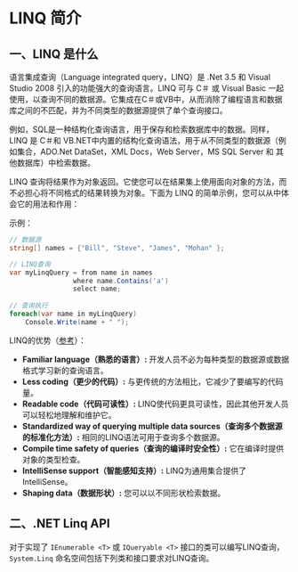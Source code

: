 # LINQ 简介

## 一、LINQ 是什么
语言集成查询（Language integrated query，LINQ）是 .Net 3.5 和 Visual Studio 2008 引入的功能强大的查询语言。LINQ 可与 C＃ 或 Visual Basic 一起使用，以查询不同的数据源。它集成在C＃或VB中，从而消除了编程语言和数据库之间的不匹配，并为不同类型的数据源提供了单个查询接口。

例如，SQL是一种结构化查询语言，用于保存和检索数据库中的数据。同样，LINQ 是 C＃和 VB.NET中内置的结构化查询语法，用于从不同类型的数据源（例如集合，ADO.Net DataSet，XML Docs，Web Server，MS SQL Server 和 其他数据库）中检索数据。

LINQ 查询将结果作为对象返回。它使您可以在结果集上使用面向对象的方法，而不必担心将不同格式的结果转换为对象。下面为 LINQ 的简单示例，您可以从中体会它的用法和作用：

示例：
```csharp
// 数据源
string[] names = {"Bill", "Steve", "James", "Mohan" };

// LINQ查询 
var myLinqQuery = from name in names
                where name.Contains('a')
                select name;
    
// 查询执行
foreach(var name in myLinqQuery)
    Console.Write(name + " ");
```


LINQ的优势（[参考](https://www.cainiaojc.com/linq/why-linq.html)）：

-   **Familiar language（熟悉的语言）:** 开发人员不必为每种类型的数据源或数据格式学习新的查询语言。
-   **Less coding（更少的代码）:** 与更传统的方法相比，它减少了要编写的代码量。
-   **Readable code（代码可读性）:** LINQ使代码更具可读性，因此其他开发人员可以轻松地理解和维护它。
-   **Standardized way of querying multiple data sources（查询多个数据源的标准化方法）:** 相同的LINQ语法可用于查询多个数据源。
-   **Compile time safety of queries（查询的编译时安全性）:** 它在编译时提供对象的类型检查。
-   **IntelliSense support（智能感知支持）:** LINQ为通用集合提供了IntelliSense。
-   **Shaping data（数据形状）:** 您可以以不同形状检索数据。

## 二、.NET Linq API
对于实现了 `IEnumerable <T>` 或 `IQueryable <T>` 接口的类可以编写LINQ查询，`System.Linq` 命名空间包括下列类和接口要求对LINQ查询。